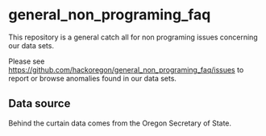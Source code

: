 general_non_programing_faq
=========================================

This repository is a general catch all for non programing issues concerning our data sets. 

Please see
  https://github.com/hackoregon/general_non_programing_faq/issues
to report or browse anomalies found in our data sets. 

Data source
-----------------------------------------

Behind the curtain data comes from the Oregon Secretary of State. 
